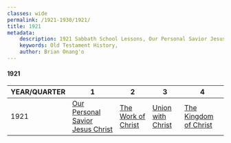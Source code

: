 ```yaml
---
classes: wide
permalink: /1921-1930/1921/
title: 1921
metadata:
    description: 1921 Sabbath School Lessons, Our Personal Savior Jesus Christ, The Work of Christ, Union with Christ, The Kingdom of Christ
    keywords: Old Testament History,
    author: Brian Onang'o
---
```


#### 1921

YEAR/QUARTER |   1  | 2| 3| 4
-------------|------------|---|--|---
1921   |  [Our Personal Savior Jesus Christ](/1921-1930/1921/quarter1) | [The Work of Christ](/1921-1930/1921/quarter2) | [Union with Christ](/1921-1930/1921/quarter3) | [The Kingdom of Christ](/1921-1930/1921/quarter4) |
 
